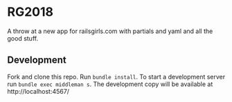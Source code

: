 # RG2018
A throw at a new app for railsgirls.com with partials and yaml and all the good stuff.

## Development

Fork and clone this repo. 
Run `bundle install`. To start a development server run `bundle exec middleman s`. The development copy will be available at http://localhost:4567/
